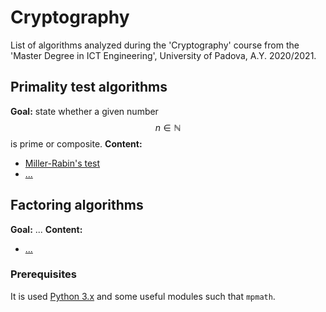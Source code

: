 # Cryptography
List of algorithms analyzed during the 'Cryptography' course from the 'Master Degree in ICT Engineering', University of Padova, A.Y. 2020/2021.

## Primality test algorithms
**Goal:** state whether a given number $$n \in \mathbb{N}$$ is prime or composite.
**Content:**
 - [Miller-Rabin's test](???)
 - [...](???)

## Factoring algorithms
**Goal:** ...
**Content:**
 - [...](???)

### Prerequisites
It is used [Python 3.x](https://www.python.org/downloads/) and some useful modules such that ``` mpmath ```.
